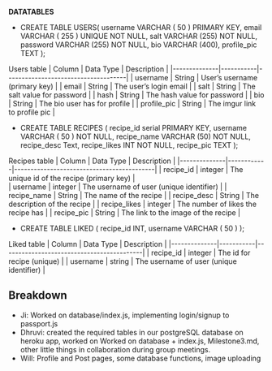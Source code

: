 **DATATABLES**

- CREATE TABLE USERS(
 username VARCHAR ( 50 ) PRIMARY KEY,
 email VARCHAR ( 255 ) UNIQUE NOT NULL,
 salt VARCHAR (255) NOT NULL,
 password VARCHAR (255) NOT NULL,
 bio VARCHAR (400), 
 profile_pic TEXT
);

Users table
| Column       | Data Type | Description                         |
|--------------|-----------|-------------------------------------|
| username     | String    | User’s username (primary key)       |
| email        | String    | The user’s login email              |
| salt         | String    | The salt value for password   	   |
| hash         | String    | The hash value for password   	   |
| bio          | String    | The bio user has for profile  	   |
| profile_pic  | String    | The imgur link to profile pic 	   |


- CREATE TABLE RECIPES (
	recipe_id serial PRIMARY KEY,
	username VARCHAR ( 50 ) NOT NULL,
	recipe_name VARCHAR (50) NOT NULL,
	recipe_desc Text,
	recipe_likes INT NOT NULL,
 recipe_pic TEXT
);

Recipes table
| Column       | Data Type  | Description                               |
|--------------|------------|-------------------------------------------|
| recipe_id    | integer    | The unique id of the recipe (primary key) |                     
| username     | integer    | The username of user (unique identifier)  |
| recipe_name  | String     | The name of the recipe                    |
| recipe_desc  | String     | The description of the recipe             |
| recipe_likes | integer    | The number of likes the recipe has        |
| recipe_pic   | String     | The link to the image of the recipe       |


- CREATE TABLE LIKED (
	recipe_id INT,
	username VARCHAR ( 50 )
);

Liked table
| Column       | Data Type | Description                               |
|--------------|-----------|-------------------------------------------|
| recipe_id    | integer   | The id for recipe (unique)                |
| username     | string    | The username of user (unique identifier)  |  
 
 ## **Breakdown**
- Ji: Worked on database/index.js, implementing login/signup to passport.js
- Dhruvi: created the required tables in our postgreSQL database on heroku app, worked on Worked on database + index.js, Milestone3.md, other little things in collaboration during group meetings.
- Will: Profile and Post pages, some database functions, image uploading
